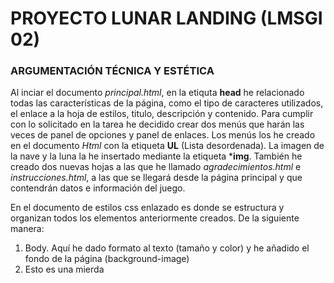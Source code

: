 # PROYECTO LUNAR LANDING (LMSGI 02)
### ARGUMENTACIÓN TÉCNICA Y ESTÉTICA

Al inciar el documento _principal.html_, en la etiquta **head** he relacionado todas las características de la página, como el tipo de caracteres utilizados, el enlace a la hoja de estilos, titulo, descripción y contenido. 
Para cumplir con lo solicitado en la tarea he decidido crear dos menús que harán las veces de panel de opciones y panel de enlaces.
Los menús los he creado en el documento _Html_ con la etiqueta **UL** (Lista desordenada).
La imagen de la nave y la luna la he insertado mediante la etiqueta ***img**.
También he creado dos nuevas hojas a las que he llamado _agradecimientos.html_ e _instrucciones.html_, a las que se llegará desde la página principal y que contendrán datos e información del juego.

En el documento de estilos css enlazado es donde se estructura y organizan todos los elementos anteriormente creados. De la siguiente manera:
1. Body. Aquí he dado formato al texto (tamaño y color) y he añadido el fondo de la página (background-image)
2. Esto es una mierda

